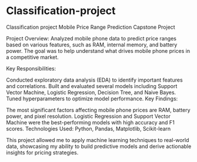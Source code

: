 # Classification-project
Classification project
Mobile Price Range Prediction Capstone Project

Project Overview:
Analyzed mobile phone data to predict price ranges based on various features, such as RAM, internal memory, and battery power. The goal was to help understand what drives mobile phone prices in a competitive market.

Key Responsibilities:

Conducted exploratory data analysis (EDA) to identify important features and correlations.
Built and evaluated several models including Support Vector Machine, Logistic Regression, Decision Tree, and Naive Bayes.
Tuned hyperparameters to optimize model performance.
Key Findings:

The most significant factors affecting mobile phone prices are RAM, battery power, and pixel resolution.
Logistic Regression and Support Vector Machine were the best-performing models with high accuracy and F1 scores.
Technologies Used:
Python, Pandas, Matplotlib, Scikit-learn

This project allowed me to apply machine learning techniques to real-world data, showcasing my ability to build predictive models and derive actionable insights for pricing strategies.

